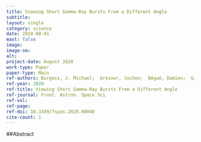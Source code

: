 ```yaml
---
title: Viewing Short Gamma-Ray Bursts From a Different Angle
subtitle: 
layout: single
category: science
date: 2020-08-01
mast: false
image: 
image-sm: 
alt: 
project-date: August 2020
work-type: Paper
paper-type: Main
ref-authors: Burgess, J. Michael;  Greiner, Jochen;  Bégué, Damien;  Giannios, Dimitrios;  Berlato, Francesco; Lipunov, Vladimir M.
ref-year: 2020
ref-title: Viewing Short Gamma-Ray Bursts From a Different Angle
ref-journal: Front. Astron. Space Sci
ref-vol: 
ref-page: 
ref-doi: 10.3389/fspas.2020.00040
cite-count: 1
---
```



##Abstract
